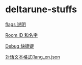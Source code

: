 # deltarune-stuffs

[flags 说明](flags.txt)

[Room ID 和名字](room_id_zh.md)

[Debug 快捷键](debug_hotkeys.txt)

[对话文本格式(lang_en.json](obj_writer.md)